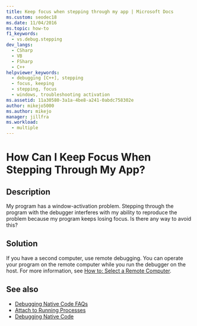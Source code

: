 ```yaml
---
title: Keep focus when stepping through my app | Microsoft Docs
ms.custom: seodec18
ms.date: 11/04/2016
ms.topic: how-to
f1_keywords: 
  - vs.debug.stepping
dev_langs: 
  - CSharp
  - VB
  - FSharp
  - C++
helpviewer_keywords: 
  - debugging [C++], stepping
  - focus, keeping
  - stepping, focus
  - windows, troubleshooting activation
ms.assetid: 11a30580-3a1a-4be8-a241-0abdc758302e
author: mikejo5000
ms.author: mikejo
manager: jillfra
ms.workload: 
  - multiple
---
```

# How Can I Keep Focus When Stepping Through My App?
## Description
 My program has a window-activation problem. Stepping through the program with the debugger interferes with my ability to reproduce the problem because my program keeps losing focus. Is there any way to avoid this?

## Solution
 If you have a second computer, use remote debugging. You can operate your program on the remote computer while you run the debugger on the host. For more information, see [How to: Select a Remote Computer](/previous-versions/visualstudio/visual-studio-2010/w8wtw2f3(v=vs.100)).

## See also
- [Debugging Native Code FAQs](../debugger/debugging-native-code-faqs.md)
- [Attach to Running Processes](../debugger/attach-to-running-processes-with-the-visual-studio-debugger.md)
- [Debugging Native Code](../debugger/debugging-native-code.md)